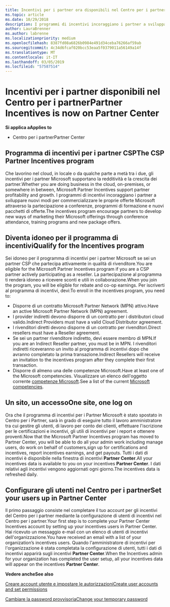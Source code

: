 ```yaml
---
title: Incentivi per i partner ora disponibili nel Centro per i partner | Centro per i partner
ms.topic: article
ms.date: 10/29/2018
description: I programmi di incentivi incoraggiano i partner a sviluppare nuove tecniche di marketing, offrire formazione e altro
author: LauraBrenner
ms.author: labrenne
ms.localizationpriority: medium
ms.openlocfilehash: 8387fd08a6826b0984e491d34ceba76266af59ab
ms.sourcegitcommit: 4c34d6fcaf020bcc53eaa5f0379011a56149a14f
ms.translationtype: MT
ms.contentlocale: it-IT
ms.lasthandoff: 03/05/2019
ms.locfileid: "57587514"
---
```

# <a name="partner-incentives-is-now-on-partner-center"></a><span data-ttu-id="a5553-103">Incentivi per i partner disponibili nel Centro per i partner</span><span class="sxs-lookup"><span data-stu-id="a5553-103">Partner Incentives is now on Partner Center</span></span> 

<span data-ttu-id="a5553-104">**Si applica a**</span><span class="sxs-lookup"><span data-stu-id="a5553-104">**Applies to**</span></span>

-  <span data-ttu-id="a5553-105">Centro per i partner</span><span class="sxs-lookup"><span data-stu-id="a5553-105">Partner Center</span></span>

## <a name="the-csp-partner-incentives-program"></a><span data-ttu-id="a5553-106">Programma di incentivi per i partner CSP</span><span class="sxs-lookup"><span data-stu-id="a5553-106">The CSP Partner Incentives program</span></span>

<span data-ttu-id="a5553-107">Che lavorino nel cloud, in locale o da qualche parte a metà tra i due, gli incentivi per i partner Microsoft supportano la redditività e la crescita dei partner.</span><span class="sxs-lookup"><span data-stu-id="a5553-107">Whether you are doing business in the cloud, on-premises, or somewhere in between, Microsoft Partner Incentives support partner profitability and growth.</span></span> <span data-ttu-id="a5553-108">I programmi di incentivi incoraggiano i partner a sviluppare nuovi modi per commercializzare le proprie offerte Microsoft attraverso la partecipazione a conferenze, programmi di formazione e nuovi pacchetti di offerte.</span><span class="sxs-lookup"><span data-stu-id="a5553-108">The incentives program encourage partners to develop new ways of marketing their Microsoft offerings through conference attendance, training programs and new package offers.</span></span> 

## <a name="qualify-for-the-incentives-program"></a><span data-ttu-id="a5553-109">Diventa idoneo per il programma di incentivi</span><span class="sxs-lookup"><span data-stu-id="a5553-109">Qualify for the Incentives program</span></span>

<span data-ttu-id="a5553-110">Sei idoneo per il programma di incentivi per i partner Microsoft se sei un partner CSP che partecipa attivamente in qualità di rivenditore.</span><span class="sxs-lookup"><span data-stu-id="a5553-110">You are eligible for the Microsoft Partner Incentives program if you are a CSP partner actively participating as a reseller.</span></span>
<span data-ttu-id="a5553-111">La partecipazione al programma ti renderà idoneo a ricevere sconti e utili in collaborazione.</span><span class="sxs-lookup"><span data-stu-id="a5553-111">When you join the program, you will be eligible for rebate and co-op earnings.</span></span> <span data-ttu-id="a5553-112">Per iscriverti al programma di incentivi, devi:</span><span class="sxs-lookup"><span data-stu-id="a5553-112">To enroll in the incentives program, you need to:</span></span> 
- <span data-ttu-id="a5553-113">Disporre di un contratto Microsoft Partner Network (MPN) attivo.</span><span class="sxs-lookup"><span data-stu-id="a5553-113">Have an active Microsoft Partner Network (MPN) agreement.</span></span>  
- <span data-ttu-id="a5553-114">I provider indiretti devono disporre di un contratto per i distributori cloud valido.</span><span class="sxs-lookup"><span data-stu-id="a5553-114">Indirect Providers must have a valid Cloud Distributor agreement.</span></span>
- <span data-ttu-id="a5553-115">I rivenditori diretti devono disporre di un contratto per rivenditori.</span><span class="sxs-lookup"><span data-stu-id="a5553-115">Direct resellers must have a Reseller agreement.</span></span>
- <span data-ttu-id="a5553-116">Se sei un partner rivenditore indiretto, devi essere membro di MPN.</span><span class="sxs-lookup"><span data-stu-id="a5553-116">If you are an Indirect Reseller partner, you must be in MPN.</span></span> <span data-ttu-id="a5553-117">I rivenditori indiretti riceveranno un invito al programma di incentivi dopo che avranno completato la prima transazione.</span><span class="sxs-lookup"><span data-stu-id="a5553-117">Indirect Resellers will receive an invitation to the incentives program after they complete their first transaction.</span></span> 
- <span data-ttu-id="a5553-118">Disporre di almeno una delle competenze Microsoft.</span><span class="sxs-lookup"><span data-stu-id="a5553-118">Have at least one of the Microsoft competencies.</span></span> <span data-ttu-id="a5553-119">Visualizzare un elenco dell'oggetto corrente [competenze Microsoft](competencies.md).</span><span class="sxs-lookup"><span data-stu-id="a5553-119">See a list of the current [Microsoft competencies](competencies.md).</span></span>

## <a name="one-site-one-log-on"></a><span data-ttu-id="a5553-120">Un sito, un accesso</span><span class="sxs-lookup"><span data-stu-id="a5553-120">One site, one log on</span></span>

<span data-ttu-id="a5553-121">Ora che il programma di incentivi per i Partner Microsoft è stato spostato in Centro per i Partner, sarà in grado di eseguire tutto il lavoro amministratore tra cui gestire gli utenti, di lavoro per conto dei clienti, effettuare l'iscrizione per le certificazioni e incentivi, gli utili di incentivi per i report e ottenere proventi.</span><span class="sxs-lookup"><span data-stu-id="a5553-121">Now that the Microsoft Partner Incentives program has moved to Partner Center, you will be able to do all your admin work including manage users, do work on behalf of customers,sign up for certifications and incentives, report incentives earnings, and get payouts.</span></span> <span data-ttu-id="a5553-122">Tutti i dati di incentivi è disponibile nella finestra di incentivi **Partner Center**.</span><span class="sxs-lookup"><span data-stu-id="a5553-122">All your incentives data is available to you on your incentives **Partner Center**.</span></span> <span data-ttu-id="a5553-123">I dati relativi agli incentivi vengono aggiornati ogni giorno.</span><span class="sxs-lookup"><span data-stu-id="a5553-123">The incentives data is refreshed daily.</span></span>
 
## <a name="set-your-users-up-in-partner-center"></a><span data-ttu-id="a5553-124">Configurare gli utenti nel Centro per i partner</span><span class="sxs-lookup"><span data-stu-id="a5553-124">Set your users up in Partner Center</span></span>
 
<span data-ttu-id="a5553-125">Il primo passaggio consiste nel completare il tuo account per gli incentivi del Centro per i partner mediante la configurazione di utenti di incentivi nel Centro per i partner.</span><span class="sxs-lookup"><span data-stu-id="a5553-125">Your first step is to complete your Partner Center Incentives account by setting up your incentives users in Partner Center.</span></span> <span data-ttu-id="a5553-126">Hai ricevuto un messaggio e-mail con un elenco di utenti di incentivi dell'organizzazione.</span><span class="sxs-lookup"><span data-stu-id="a5553-126">You have received an email with a list of your organization’s incentives users.</span></span> <span data-ttu-id="a5553-127">Quando l'amministratore di incentivi per l'organizzazione è stata completata la configurazione di utenti, tutti i dati di incentivi apparirà sugli incentivi **Partner Center**.</span><span class="sxs-lookup"><span data-stu-id="a5553-127">When the Incentives admin for your organization has completed the user setup, all your incentives data will appear on the incentives **Partner Center**.</span></span>

<span data-ttu-id="a5553-128">**Vedere anche**</span><span class="sxs-lookup"><span data-stu-id="a5553-128">**See also**</span></span>

[<span data-ttu-id="a5553-129">Creare account utente e impostare le autorizzazioni</span><span class="sxs-lookup"><span data-stu-id="a5553-129">Create user accounts and set permissions</span></span>](create-user-accounts-and-set-permissions.md)

[<span data-ttu-id="a5553-130">Cambiare la password provvisoria</span><span class="sxs-lookup"><span data-stu-id="a5553-130">Change your temporary password</span></span>](change-your-temporary-password.md)

